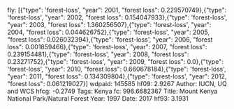 fly: [{"type": 'forest-loss', "year": 2001, "forest loss": 0.229570749},{"type": 'forest-loss', "year": 2002, "forest loss": 0.154047933},{"type": 'forest-loss', "year": 2003, "forest loss": 1.360256507},{"type": 'forest-loss', "year": 2004, "forest loss": 0.044626752},{"type": 'forest-loss', "year": 2005, "forest loss": 0.026032394},{"type": 'forest-loss', "year": 2006, "forest loss": 0.001859466},{"type": 'forest-loss', "year": 2007, "forest loss": 0.239154481},{"type": 'forest-loss', "year": 2008, "forest loss": 0.23271752},{"type": 'forest-loss', "year": 2009, "forest loss": 0.0},{"type": 'forest-loss', "year": 2010, "forest loss": 0.660678184},{"type": 'forest-loss', "year": 2011, "forest loss": 0.134309804},{"type": 'forest-loss', "year": 2012, "forest loss": 0.061219027}]
wdpaid: 145585
hf09: 2.9267
Author: IUCN, UQ and WCS
hfcg: -0.2749
Tags: Kenya
fc: 996.6682367
Title: Mount Kenya National Park/Natural Forest
Year: 1997
Date: 2017
hf93: 3.1931
